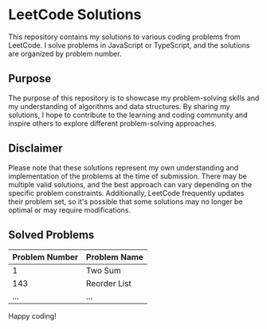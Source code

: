 # LeetCode Solutions

This repository contains my solutions to various coding problems from LeetCode. I solve problems in JavaScript or TypeScript, and the solutions are organized by problem number.

## Purpose

The purpose of this repository is to showcase my problem-solving skills and my understanding of algorithms and data structures. By sharing my solutions, I hope to contribute to the learning and coding community and inspire others to explore different problem-solving approaches.

## Disclaimer

Please note that these solutions represent my own understanding and implementation of the problems at the time of submission. There may be multiple valid solutions, and the best approach can vary depending on the specific problem constraints. Additionally, LeetCode frequently updates their problem set, so it's possible that some solutions may no longer be optimal or may require modifications.

## Solved Problems

| Problem Number | Problem Name                                           |
| -------------- | ------------------------------------------------------ |
| 1              | Two Sum                                                |
| 143            | Reorder List                                           |
| ...            | ...                                                    |

Happy coding!
